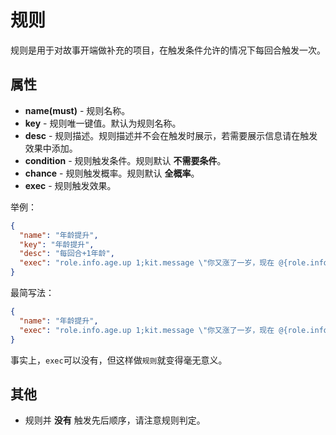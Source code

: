 # 规则

规则是用于对故事开端做补充的项目，在触发条件允许的情况下每回合触发一次。

## 属性

- __name(must)__ - 规则名称。
- __key__ - 规则唯一键值。默认为规则名称。
- __desc__ - 规则描述。规则描述并不会在触发时展示，若需要展示信息请在触发效果中添加。
- __condition__ - 规则触发条件。规则默认 __不需要条件__。
- __chance__ - 规则触发概率。规则默认 __全概率__。
- __exec__ - 规则触发效果。

举例：

```json
{
  "name": "年龄提升",
  "key": "年龄提升",
  "desc": "每回合+1年龄",
  "exec": "role.info.age.up 1;kit.message \"你又涨了一岁，现在 @{role.info.age.value} 岁了。\""
}
```

最简写法：

```json
{
  "name": "年龄提升",
  "exec": "role.info.age.up 1;kit.message \"你又涨了一岁，现在 @{role.info.age.value} 岁了。\""
}
```

事实上，`exec`可以没有，但这样做`规则`就变得毫无意义。

## 其他

- 规则并 __没有__ 触发先后顺序，请注意规则判定。